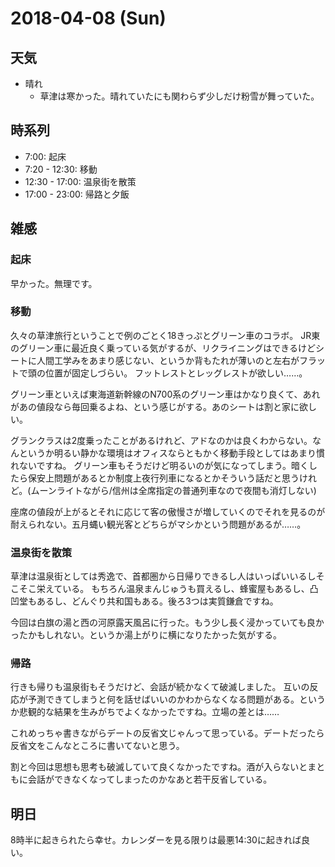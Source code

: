 # 2018-04-08 (Sun)

## 天気

- 晴れ
  - 草津は寒かった。晴れていたにも関わらず少しだけ粉雪が舞っていた。

## 時系列

- 7:00: 起床
- 7:20 - 12:30: 移動
- 12:30 - 17:00: 温泉街を散策
- 17:00 - 23:00: 帰路と夕飯

## 雑感

### 起床

早かった。無理です。

### 移動

久々の草津旅行ということで例のごとく18きっぷとグリーン車のコラボ。
JR東のグリーン車に最近良く乗っている気がするが、リクライニングはできるけどシートに人間工学みをあまり感じない、というか背もたれが薄いのと左右がフラットで頭の位置が固定しづらい。
フットレストとレッグレストが欲しい……。

グリーン車といえば東海道新幹線のN700系のグリーン車はかなり良くて、あれがあの値段なら毎回乗るよね、という感じがする。あのシートは割と家に欲しい。

グランクラスは2度乗ったことがあるけれど、アドなのかは良くわからない。なんというか明るい静かな環境はオフィスならともかく移動手段としてはあまり慣れないですね。
グリーン車もそうだけど明るいのが気になってしまう。暗くしたら保安上問題があるとか制度上夜行列車になるとかそういう話だと思うけれど。(ムーンライトながら/信州は全席指定の普通列車なので夜間も消灯しない)

座席の値段が上がるとそれに応じて客の傲慢さが増していくのでそれを見るのが耐えられない。五月蝿い観光客とどちらがマシかという問題があるが……。

### 温泉街を散策

草津は温泉街としては秀逸で、首都圏から日帰りできるし人はいっぱいいるしそこそこ栄えている。
もちろん温泉まんじゅうも買えるし、蜂蜜屋もあるし、凸凹堂もあるし、どんぐり共和国もある。後ろ3つは実質鎌倉ですね。

今回は白旗の湯と西の河原露天風呂に行った。もう少し長く浸かっていても良かったかもしれない。というか湯上がりに横になりたかった気がする。

### 帰路

行きも帰りも温泉街もそうだけど、会話が続かなくて破滅しました。
互いの反応が予測できてしまうと何を話せばいいのかわからなくなる問題がある。というか悲観的な結果を生みがちでよくなかったですね。立場の差とは……

これめっちゃ書きながらデートの反省文じゃんって思っている。デートだったら反省文をこんなところに書いてないと思う。

割と今回は思想も思考も破滅していて良くなかったですね。酒が入らないとまともに会話ができなくなってしまったのかなあと若干反省している。

## 明日

8時半に起きられたら幸せ。カレンダーを見る限りは最悪14:30に起きれば良い。
